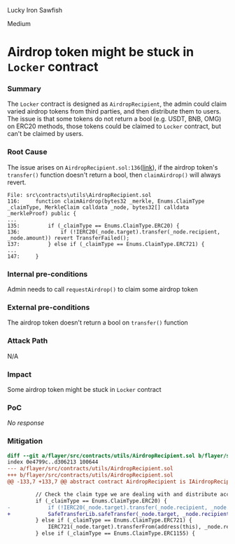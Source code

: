 Lucky Iron Sawfish

Medium

# Airdrop token might be stuck in ````Locker```` contract

### Summary

The ````Locker```` contract is designed as ````AirdropRecipient````, the admin could claim varied airdrop tokens from third parties, and then distribute them to users. The issue is that some tokens do not return a bool (e.g. USDT, BNB, OMG) on ERC20 methods, those tokens could be claimed to ````Locker```` contract, but can't be claimed by users.

### Root Cause

The issue arises on ````AirdropRecipient.sol:136````([link](https://github.com/sherlock-audit/2024-08-flayer/blob/main/flayer/src/contracts/utils/AirdropRecipient.sol#L136)), if the airdrop token's ````transfer()```` function doesn't return a bool, then ````claimAirdrop()```` will always revert.
```solidity
File: src\contracts\utils\AirdropRecipient.sol
116:     function claimAirdrop(bytes32 _merkle, Enums.ClaimType _claimType, MerkleClaim calldata _node, bytes32[] calldata _merkleProof) public {
...
135:         if (_claimType == Enums.ClaimType.ERC20) {
136:             if (!IERC20(_node.target).transfer(_node.recipient, _node.amount)) revert TransferFailed();
137:         } else if (_claimType == Enums.ClaimType.ERC721) {
...
147:     }

```

### Internal pre-conditions

Admin needs to call `requestAirdrop()` to claim some airdrop token

### External pre-conditions

The airdrop token doesn't return a bool on ````transfer()```` function

### Attack Path

N/A

### Impact

Some airdrop token might be stuck in ````Locker```` contract

### PoC

_No response_

### Mitigation

```diff
diff --git a/flayer/src/contracts/utils/AirdropRecipient.sol b/flayer/src/contracts/utils/AirdropRecipient.sol
index 0e4799c..d306213 100644
--- a/flayer/src/contracts/utils/AirdropRecipient.sol
+++ b/flayer/src/contracts/utils/AirdropRecipient.sol
@@ -133,7 +133,7 @@ abstract contract AirdropRecipient is IAirdropRecipient, IERC1271, Ownable, Rece

         // Check the claim type we are dealing with and distribute accordingly
         if (_claimType == Enums.ClaimType.ERC20) {
-            if (!IERC20(_node.target).transfer(_node.recipient, _node.amount)) revert TransferFailed();
+            SafeTransferLib.safeTransfer(_node.target, _node.recipient, _node.amount);
         } else if (_claimType == Enums.ClaimType.ERC721) {
             IERC721(_node.target).transferFrom(address(this), _node.recipient, _node.tokenId);
         } else if (_claimType == Enums.ClaimType.ERC1155) {
```